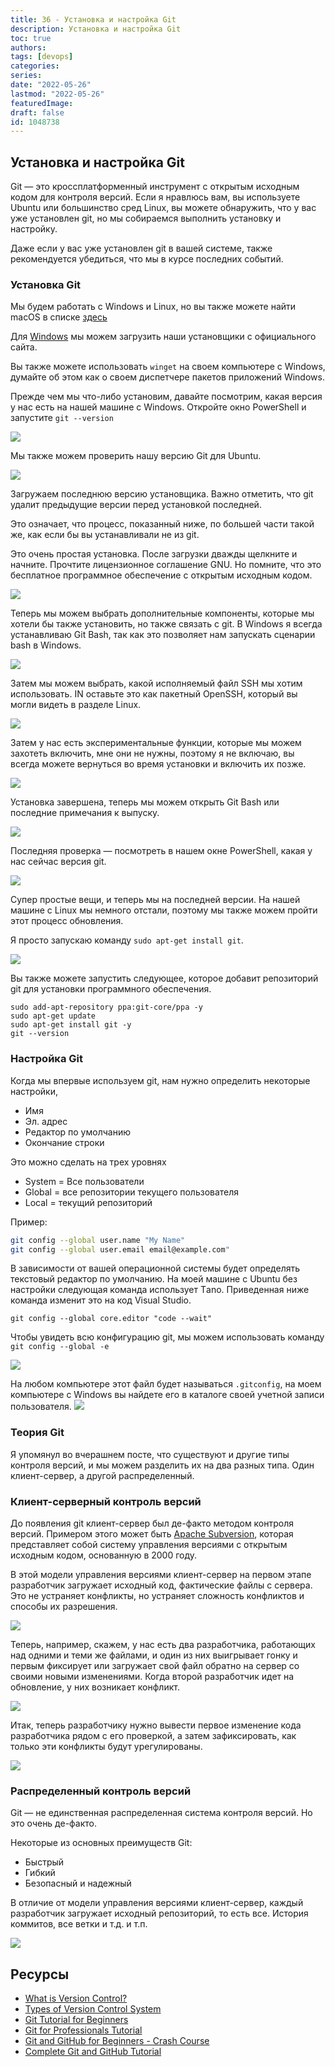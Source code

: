 ```yaml
---
title: 36 - Установка и настройка Git
description: Установка и настройка Git
toc: true
authors:
tags: [devops]
categories:
series: 
date: "2022-05-26"
lastmod: "2022-05-26"
featuredImage:
draft: false
id: 1048738
---
```

## Установка и настройка Git

Git — это кроссплатформенный инструмент с открытым исходным кодом для контроля версий. Если я нравлюсь вам, вы используете Ubuntu или большинство сред Linux, вы можете обнаружить, что у вас уже установлен git, но мы собираемся выполнить установку и настройку.

Даже если у вас уже установлен git в вашей системе, также рекомендуется убедиться, что мы в курсе последних событий.
### Установка Git

Мы будем работать с Windows и Linux, но вы также можете найти macOS в списке [здесь](https://git-scm.com/book/en/v2/Getting-Started-Installing-Git)

Для [Windows](https://git-scm.com/download/win) мы можем загрузить наши установщики с официального сайта.

Вы также можете использовать `winget` на своем компьютере с Windows, думайте об этом как о своем диспетчере пакетов приложений Windows.

Прежде чем мы что-либо установим, давайте посмотрим, какая версия у нас есть на нашей машине с Windows. Откройте окно PowerShell и запустите  `git --version` 

![](../images/Day36_Git1.png?v1)

Мы также можем проверить нашу версию Git для Ubuntu.

![](../images/Day36_Git2.png?v1)

Загружаем последнюю версию установщика. Важно отметить, что git удалит предыдущие версии перед установкой последней.

Это означает, что процесс, показанный ниже, по большей части такой же, как если бы вы устанавливали не из git.

Это очень простая установка. После загрузки дважды щелкните и начните. Прочтите лицензионное соглашение GNU. Но помните, что это бесплатное программное обеспечение с открытым исходным кодом.

![](../images/Day36_Git3.png?v1)

Теперь мы можем выбрать дополнительные компоненты, которые мы хотели бы также установить, но также связать с git. В Windows я всегда устанавливаю Git Bash, так как это позволяет нам запускать сценарии bash в Windows.

![](../images/Day36_Git4.png?v1)

Затем мы можем выбрать, какой исполняемый файл SSH мы хотим использовать. IN оставьте это как пакетный OpenSSH, который вы могли видеть в разделе Linux.

![](../images/Day36_Git5.png?v1)

Затем у нас есть экспериментальные функции, которые мы можем захотеть включить, мне они не нужны, поэтому я не включаю, вы всегда можете вернуться во время установки и включить их позже.

![](../images/Day36_Git6.png?v1)

Установка завершена, теперь мы можем открыть Git Bash или последние примечания к выпуску.

![](../images/Day36_Git7.png?v1)

Последняя проверка — посмотреть в нашем окне PowerShell, какая у нас сейчас версия git.

![](../images/Day36_Git8.png?v1)

Супер простые вещи, и теперь мы на последней версии. На нашей машине с Linux мы немного отстали, поэтому мы также можем пройти этот процесс обновления.

Я просто запускаю команду `sudo apt-get install git`.

![](../images/Day36_Git9.png?v1)

Вы также можете запустить следующее, которое добавит репозиторий git для установки программного обеспечения.

```
sudo add-apt-repository ppa:git-core/ppa -y
sudo apt-get update
sudo apt-get install git -y
git --version
``` 
### Настройка Git

Когда мы впервые используем git, нам нужно определить некоторые настройки,

- Имя
- Эл. адрес
- Редактор по умолчанию
- Окончание строки

Это можно сделать на трех уровнях

- System = Все пользователи
- Global = все репозитории текущего пользователя
- Local = текущий репозиторий

Пример: 

```bash
git config --global user.name "My Name"
git config --global user.email email@example.com"
```

В зависимости от вашей операционной системы будет определять текстовый редактор по умолчанию. На моей машине с Ubuntu без настройки следующая команда использует Тano. Приведенная ниже команда изменит это на код Visual Studio.

`git config --global core.editor "code --wait"`

Чтобы увидеть всю конфигурацию git, мы можем использовать команду `git config --global -e` 

![](../images/Day36_Git10.png?v1)

На любом компьютере этот файл будет называться `.gitconfig`, на моем компьютере с Windows вы найдете его в каталоге своей учетной записи пользователя.
![](../images/Day36_Git11.png?v1)

### Теория Git

Я упомянул во вчерашнем посте, что существуют и другие типы контроля версий, и мы можем разделить их на два разных типа. Один клиент-сервер, а другой распределенный.
### Клиент-серверный контроль версий

До появления git клиент-сервер был де-факто методом контроля версий. Примером этого может быть [Apache Subversion](https://subversion.apache.org/), которая представляет собой систему управления версиями с открытым исходным кодом, основанную в 2000 году.

В этой модели управления версиями клиент-сервер на первом этапе разработчик загружает исходный код, фактические файлы с сервера. Это не устраняет конфликты, но устраняет сложность конфликтов и способы их разрешения.

![](../images/Day36_Git12.png?v1)

Теперь, например, скажем, у нас есть два разработчика, работающих над одними и теми же файлами, и один из них выигрывает гонку и первым фиксирует или загружает свой файл обратно на сервер со своими новыми изменениями. Когда второй разработчик идет на обновление, у них возникает конфликт.

![](../images/Day36_Git13.png?v1)

Итак, теперь разработчику нужно вывести первое изменение кода разработчика рядом с его проверкой, а затем зафиксировать, как только эти конфликты будут урегулированы.

![](../images/Day36_Git15.png?v1)

### Распределенный контроль версий

Git — не единственная распределенная система контроля версий. Но это очень де-факто.

Некоторые из основных преимуществ Git:

- Быстрый
- Гибкий
- Безопасный и надежный

В отличие от модели управления версиями клиент-сервер, каждый разработчик загружает исходный репозиторий, то есть все. История коммитов, все ветки и т.д. и т.п.

![](../images/Day36_Git16.png?v1)

## Ресурсы 

- [What is Version Control?](https://www.youtube.com/watch?v=Yc8sCSeMhi4)
- [Types of Version Control System](https://www.youtube.com/watch?v=kr62e_n6QuQ)
- [Git Tutorial for Beginners](https://www.youtube.com/watch?v=8JJ101D3knE&t=52s) 
- [Git for Professionals Tutorial](https://www.youtube.com/watch?v=Uszj_k0DGsg) 
- [Git and GitHub for Beginners - Crash Course](https://www.youtube.com/watch?v=RGOj5yH7evk&t=8s) 
- [Complete Git and GitHub Tutorial](https://www.youtube.com/watch?v=apGV9Kg7ics)
